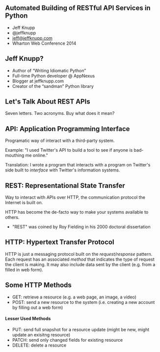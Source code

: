 ## Automated Building of RESTful API Services in Python

* Jeff Knupp
* @jeffknupp
* jeff@jeffknupp.com
* Wharton Web Conference 2014




## Jeff Knupp?

* Author of “Writing Idiomatic Python”
* Full-time Python developer @ AppNexus
* Blogger at jeffknupp.com
* Creator of the “sandman” Python library




## Let's Talk About REST APIs

Seven letters. Two acronyms. Buy what does it mean?




## API: Application Programming Interface

Programatic way of interact with a third-party system.

Example: "I used Twitter's API to build a tool to see if anyone is bad-mouthing
me online."

Translation: I wrote a program that interacts with a program on Twitter's side
built to *interface* with Twitter's information systems.





## REST: Representational State Transfer

Way to interact with APIs over HTTP, the communication protocol the Internet is built on.

HTTP has become the de-facto way to make your systems available to others.

* "REST" was coined by Roy Fielding in his 2000 doctoral dissertation




## HTTP: Hypertext Transfer Protocol

HTTP is just a messaging protocol built on the *request/response* pattern.
Each request has an associated *method* that indicates the type of request the
client is making. It may also include data sent by the client (e.g. from a
filled in web form).




## Some HTTP Methods

* GET: retrieve a resource (e.g. a web page, an image, a video)
* POST: send a new resource to the system (i.e. creating a new account by
    filling out a web form)

#### Lesser Used Methods

* PUT: send full snapshot for a resource update (might be new, might update an exisitng
    resource)
* PATCH: send only changed fields for existing resource
* DELETE: delete a resource

